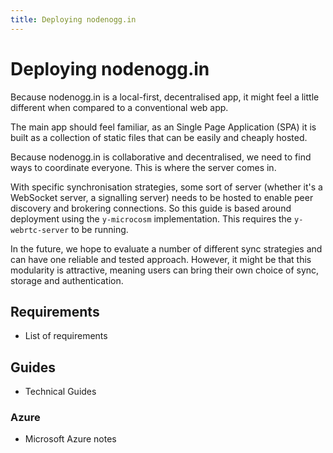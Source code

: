 ```yaml
---
title: Deploying nodenogg.in
---
```


# Deploying nodenogg.in

Because nodenogg.in is a local-first, decentralised app, it might feel a little different when compared to a conventional web app.

The main app should feel familiar, as an Single Page Application (SPA) it is built as a collection of static files that can be easily and cheaply hosted.

Because nodenogg.in is collaborative and decentralised, we need to find ways to coordinate everyone. This is where the server comes in.

With specific synchronisation strategies, some sort of server (whether it's a WebSocket server, a signalling server) needs to be hosted to enable peer discovery and brokering connections. So this guide is based around deployment using the `y-microcosm` implementation. This requires the `y-webrtc-server` to be running.

In the future, we hope to evaluate a number of different sync strategies and can have one reliable and tested approach. However, it might be that this modularity is attractive, meaning users can bring their own choice of sync, storage and authentication.

## Requirements

- List of requirements

## Guides

- Technical Guides

### Azure

- Microsoft Azure notes

